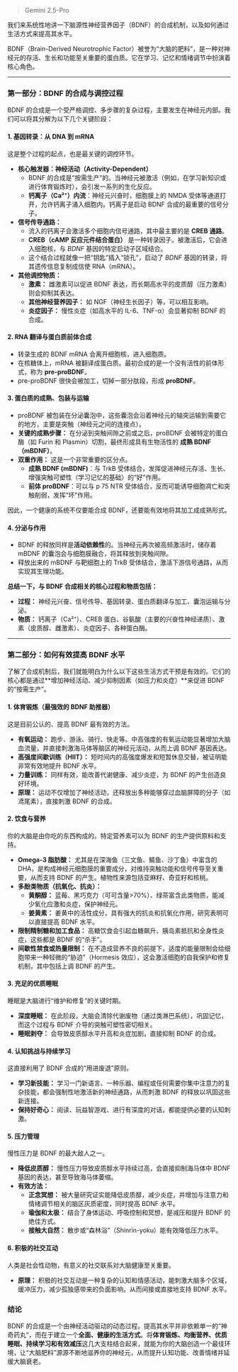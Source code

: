 > Gemini 2.5-Pro

我们来系统性地讲一下脑源性神经营养因子（BDNF）的合成机制，以及如何通过生活方式来提高其水平。

BDNF（Brain-Derived Neurotrophic Factor）被誉为“大脑的肥料”，是一种对神经元的存活、生长和功能至关重要的蛋白质。它在学习、记忆和情绪调节中扮演着核心角色。

---

### 第一部分：BDNF 的合成与调控过程

BDNF 的合成是一个受严格调控、多步骤的复杂过程，主要发生在神经元内部。我们可以将其分解为以下几个关键阶段：

#### 1. 基因转录：从 DNA 到 mRNA
这是整个过程的起点，也是最关键的调控环节。

*   **核心触发器：神经活动（Activity-Dependent）**
    *   BDNF 的合成是“按需生产”的。当神经元被激活（例如，在学习新知识或进行体育锻炼时），会引发一系列的生化反应。
    *   **钙离子（Ca²⁺）内流**：神经元兴奋时，细胞膜上的 NMDA 受体等通道打开，允许钙离子涌入细胞内。钙离子是启动 BDNF 合成的最重要的信号分子。
*   **信号传导通路：**
    *   流入的钙离子会激活多个细胞内信号通路，其中最主要的是 **CREB 通路**。
    *   **CREB（cAMP 反应元件结合蛋白）** 是一种转录因子。被激活后，它会进入细胞核，与 *BDNF* 基因的特定启动子区域结合。
    *   这个结合过程就像一把“钥匙”插入“锁孔”，启动了 *BDNF* 基因的转录，将其遗传信息复制成信使 RNA（mRNA）。
*   **其他调控物质：**
    *   **激素：** 雌激素可以促进 BDNF 表达，而长期高水平的皮质醇（压力激素）则会抑制其表达。
    *   **其他神经营养因子：** 如 NGF（神经生长因子）等，可以相互影响。
    *   **炎症因子：** 慢性炎症（如高水平的 IL-6、TNF-α）会显著抑制 BDNF 的合成。

#### 2. RNA 翻译与蛋白质前体合成
*   转录生成的 BDNF mRNA 会离开细胞核，进入细胞质。
*   在核糖体上，mRNA 被翻译成蛋白质。最初合成的是一个没有活性的前体形式，称为 **pre-proBDNF**。
*   pre-proBDNF 很快会被加工，切掉一部分肽段，形成 **proBDNF**。

#### 3. 蛋白质的成熟、包装与运输
*   proBDNF 被包装在分泌囊泡中，这些囊泡会沿着神经元的轴突运输到需要它的地方，主要是突触（神经元之间的连接点）。
*   **关键的成熟步骤：** 在分泌到突触间隙之前或之后，proBDNF 会被特定的蛋白酶（如 Furin 和 Plasmin）切割，最终形成具有生物活性的 **成熟 BDNF（mBDNF）**。
*   **双重作用：** 这是一个非常重要的区分点。
    *   **成熟 BDNF (mBDNF)**：与 TrkB 受体结合，发挥促进神经元存活、生长、增强突触可塑性（学习记忆的基础）的“好”作用。
    *   **前体 proBDNF**：可以与 p 75 NTR 受体结合，反而可能诱导细胞凋亡和突触削弱，发挥“坏”作用。

因此，一个健康的系统不仅要能合成 BDNF，还要能有效地将其加工成成熟形式。

#### 4. 分泌与作用
*   BDNF 的释放同样是**活动依赖性**的。当神经元再次被高频激活时，储存着 mBDNF 的囊泡会与细胞膜融合，将其释放到突触间隙。
*   释放出来的 mBDNF 与靶细胞上的 TrkB 受体结合，激活下游信号通路，从而实现其生理功能。

**总结一下，与 BDNF 合成相关的核心过程和物质包括：**
*   **过程：** 神经元兴奋、信号传导、基因转录、蛋白质翻译与加工、囊泡运输与分泌。
*   **物质：** 钙离子（Ca²⁺）、CREB 蛋白、谷氨酸（主要的兴奋性神经递质）、激素（皮质醇、雌激素）、炎症因子、各种蛋白酶。

---

### 第二部分：如何有效提高 BDNF 水平

了解了合成机制后，我们就能明白为什么以下这些生活方式干预是有效的。它们的核心都是通过**增加神经活动、减少抑制因素（如压力和炎症）**来促进 BDNF 的“按需生产”。

#### 1. 体育锻炼（最强效的 BDNF 助推器）
这是目前公认的、提高 BDNF 最有效的方法。
*   **有氧运动：** 跑步、游泳、骑行、快走等。中高强度的有氧运动能显著增加大脑血流量，并直接刺激海马体等脑区的神经元活动，从而上调 BDNF 基因表达。
*   **高强度间歇训练（HIIT）：** 短时间内的高强度爆发和短暂休息交替，被证明能非常有效地提升 BDNF 水平。
*   **力量训练：** 同样有效，能改善代谢健康、减少炎症，为 BDNF 的产生创造良好环境。
*   **原理：** 运动不仅增加了神经活动，还释放出多种能够穿过血脑屏障的分子（如鸢尾素），直接刺激 BDNF 的合成。

#### 2. 饮食与营养
你的大脑是由你吃的东西构成的。特定营养素可以为 BDNF 的生产提供原料和支持。
*   **Omega-3 脂肪酸：** 尤其是在深海鱼（三文鱼、鲭鱼、沙丁鱼）中富含的 DHA，是构成神经元细胞膜的重要成分，对维持突触功能和信号传导至关重要，从而支持 BDNF 的产生。植物性来源包括亚麻籽、奇亚籽和核桃。
*   **多酚类物质（抗氧化、抗炎）：**
    *   **黄酮醇：** 蓝莓、黑巧克力（可可含量>70%）、绿茶富含此类物质，能减少氧化应激和炎症，保护神经元。
    *   **姜黄素：** 姜黄中的活性成分，具有强大的抗炎和抗氧化作用，研究表明可以直接提高 BDNF 水平。
*   **限制精制糖和加工食品：** 高糖饮食会引起血糖飙升、胰岛素抵抗和全身性炎症，这些都是 BDNF 的“杀手”。
*   **间歇性禁食或热量限制：** 在不造成营养不良的前提下，适度的能量限制会给细胞带来一种轻微的“胁迫”（Hormesis 效应），这会激活细胞的自我保护和修复机制，其中包括上调 BDNF 的产生。

#### 3. 充足的优质睡眠
睡眠是大脑进行“维护和修复”的关键时期。
*   **深度睡眠：** 在此阶段，大脑会清除代谢废物（通过类淋巴系统），巩固记忆，而这个过程与 BDNF 介导的突触可塑性密切相关。
*   **睡眠剥夺：** 会导致皮质醇水平升高和炎症加剧，直接抑制 BDNF 的合成。

#### 4. 认知挑战与持续学习
这直接利用了 BDNF 合成的“用进废退”原则。
*   **学习新技能：** 学习一门新语言、一种乐器、编程或任何需要你集中注意力的复杂技能，都会强制性地激活新的神经通路，从而刺激 BDNF 的释放以巩固这些新连接。
*   **保持好奇心：** 阅读、玩益智游戏、进行有深度的对话，都能提供必要的认知刺激。

#### 5. 压力管理
慢性压力是 BDNF 的最大敌人之一。
*   **降低皮质醇：** 慢性压力导致皮质醇水平持续过高，会直接抑制海马体中 BDNF 基因的表达，甚至导致海马体萎缩。
*   **有效方法：**
    *   **正念冥想：** 被大量研究证实能降低皮质醇，减少炎症，并增加与注意力和情绪调节相关的脑区灰质密度，同时提高 BDNF 水平。
    *   **瑜伽和太极：** 结合了身体运动、呼吸控制和冥想，是减压和提升 BDNF 的绝佳方式。
    *   **接触大自然：** 散步或“森林浴”（Shinrin-yoku）能有效降低压力水平。

#### 6. 积极的社交互动
人类是社会性动物，有意义的社交联系对大脑健康至关重要。
*   **原理：** 积极的社交互动是一种复杂的认知和情感活动，能刺激大脑多个区域，缓冲压力，减少孤独感带来的负面影响，从而间接或直接地支持 BDNF 水平。

### 结论
BDNF 的合成是一个由神经活动驱动的动态过程。提高其水平并非依赖单一的“神奇药丸”，而在于建立一个**全面、健康的生活方式**。将**体育锻炼、均衡营养、优质睡眠、持续学习和有效减压**这几大支柱结合起来，就能为你的大脑创造一个最佳环境，让“大脑肥料”源源不断地滋养你的神经元，从而提升认知功能、改善情绪并延缓大脑衰老。